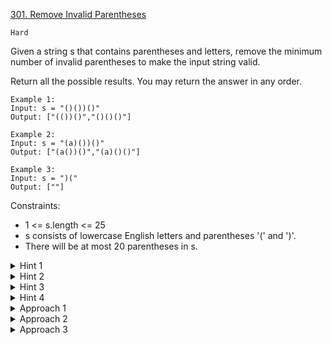 [301. Remove Invalid Parentheses](https://leetcode.com/problems/remove-invalid-parentheses/)

`Hard`

Given a string s that contains parentheses and letters, remove the minimum number of invalid parentheses to make the input string valid.

Return all the possible results. You may return the answer in any order.


```
Example 1:
Input: s = "()())()"
Output: ["(())()","()()()"]

Example 2:
Input: s = "(a)())()"
Output: ["(a())()","(a)()()"]

Example 3:
Input: s = ")("
Output: [""]
```

Constraints:

- 1 <= s.length <= 25
- s consists of lowercase English letters and parentheses '(' and ')'.
- There will be at most 20 parentheses in s.

<details>
<summary>Hint 1</summary>

Since we do not know which brackets can be removed, we try all the options! We can use recursion.
</details>

<details>
<summary>Hint 2</summary>

In the recursion, for each bracket, we can either use it or remove it.
</details>

<details>
<summary>Hint 3</summary>

Recursion will generate all the valid parentheses strings but we want the ones with the least number of parentheses deleted
</details>

<details>
<summary>Hint 4</summary>

We can count the number of invalid brackets to be deleted and only generate the valid strings in the recusrion.
</details>

<details>
<summary>Approach 1</summary>

Brute Force

```python
class Solution(object):

    def __init__(self):
        self.valid_expressions = None
        self.min_removed = None

    def reset(self):
        self.valid_expressions = set()
        self.min_removed = float("inf")

    """
        string: The original string we are recursing on.
        index: current index in the original string.
        left: number of left parentheses till now.
        right: number of right parentheses till now.
        ans: the resulting expression in this particular recursion.
        ignored: number of parentheses ignored in this particular recursion.
    """
    def remaining(self, string, index, left_count, right_count, expr, rem_count):
        # If we have reached the end of string.
        if index == len(string):

            # If the current expression is valid. The only scenario where it can be
            # invalid here is if left > right. The other way around we handled early on in the recursion.
            if left_count == right_count:

                if rem_count <= self.min_removed:
                    # This is the resulting expression.
                    # Strings are immutable in Python so we move around a list in the recursion
                    # and eventually join to get the final string.
                    possible_ans = "".join(expr)

                    # If the current count of brackets removed < current minimum, ignore
                    # previous answers and update the current minimum count.
                    if rem_count < self.min_removed:
                        self.valid_expressions = set()
                        self.min_removed = rem_count

                    self.valid_expressions.add(possible_ans)    
        else:        

            current_char = string[index]

            # If the current character is not a parenthesis, just recurse one step ahead.
            if current_char != '(' and  current_char != ')':
                expr.append(current_char)
                self.remaining(string, index + 1, left_count, right_count, expr, rem_count)
                expr.pop()
            else:
                # Else, one recursion is with ignoring the current character.
                # So, we increment the ignored counter and leave the left and right untouched.
                self.remaining(string, index + 1, left_count, right_count, expr, rem_count + 1)

                expr.append(current_char)

                # If the current parenthesis is an opening bracket, we consider it
                # and increment left and  move forward
                if string[index] == '(':
                    self.remaining(string, index + 1, left_count + 1, right_count, expr, rem_count)
                elif right_count < left_count:
                    # If the current parenthesis is a closing bracket, we consider it only if we
                    # have more number of opening brackets and increment right and move forward.
                    self.remaining(string, index + 1, left_count, right_count + 1, expr, rem_count)

                expr.pop()

    def removeInvalidParentheses(self, s):
        """
        :type s: str
        :rtype: List[str]
        """

        # Reset the class level variables that we use for every test case.
        self.reset()

        # Recursive call
        self.remaining(s, 0, 0, 0, [], 0)
        return list(self.valid_expressions)
```

</details>

<details>
<summary>Approach 2</summary>

Limited Backtracking!

```python
class Solution:
    def removeInvalidParentheses(self, s):
        """
        :type s: str
        :rtype: List[str]
        """

        left = 0
        right = 0

        # First, we find out the number of misplaced left and right parentheses.
        for char in s:

            # Simply record the left one.
            if char == '(':
                left += 1
            elif char == ')':
                # If we don't have a matching left, then this is a misplaced right, record it.
                right = right + 1 if left == 0 else right

                # Decrement count of left parentheses because we have found a right
                # which CAN be a matching one for a left.
                left = left - 1 if left > 0 else left

        result = {}
        def recurse(s, index, left_count, right_count, left_rem, right_rem, expr):
            # If we reached the end of the string, just check if the resulting expression is
            # valid or not and also if we have removed the total number of left and right
            # parentheses that we should have removed.
            if index == len(s):
                if left_rem == 0 and right_rem == 0:
                    ans = "".join(expr)
                    result[ans] = 1
            else:

                # The discard case. Note that here we have our pruning condition.
                # We don't recurse if the remaining count for that parenthesis is == 0.
                if (s[index] == '(' and left_rem > 0) or (s[index] == ')' and right_rem > 0):
                    recurse(s, index + 1,
                            left_count,
                            right_count,
                            left_rem - (s[index] == '('),
                            right_rem - (s[index] == ')'), expr)

                expr.append(s[index])    

                # Simply recurse one step further if the current character is not a parenthesis.
                if s[index] != '(' and s[index] != ')':
                    recurse(s, index + 1,
                            left_count,
                            right_count,
                            left_rem,
                            right_rem, expr)
                elif s[index] == '(':
                    # Consider an opening bracket.
                    recurse(s, index + 1,
                            left_count + 1,
                            right_count,
                            left_rem,
                            right_rem, expr)
                elif s[index] == ')' and left_count > right_count:
                    # Consider a closing bracket.
                    recurse(s, index + 1,
                            left_count,
                            right_count + 1,
                            left_rem,
                            right_rem, expr)

                # Pop for backtracking.
                expr.pop()                 

        # Now, the left and right variables tell us the number of misplaced left and
        # right parentheses and that greatly helps pruning the recursion.
        recurse(s, 0, 0, 0, left, right, [])     
        return list(result.keys())
```
</details>

<details>
<summary>Approach 3</summary>

BFS !

just like word ladder, any one-character-different string is neighbors

```go
func removeInvalidParentheses(s string) []string {
	result := []string{}
	visited := map[string]struct{}{}
	queue := []string{s}
	visited[s] = struct{}{}
	found := false
	for len(queue) > 0 {
		s = queue[0]
		queue = queue[1:]
		if isValid(s) {
			result = append(result, s)
			found = true
		}
		if found {
			continue
		}
		for i := 0; i < len(s); i++ {
			if s[i] != '(' && s[i] != ')' {
				continue
			}
			t := s[:i] + s[i+1:]
			if _, ok := visited[t]; !ok {
				queue = append(queue, t)
				visited[t] = struct{}{}
			}
		}
	}
	return result
}

func isValid(s string) bool {
	count := 0
	for _, c := range s {
		if c == '(' {
			count++
		}
		if c == ')' {
			count--
			if count < 0 {
				return false
			}
		}
	}
	return count == 0
}
```
</details>
